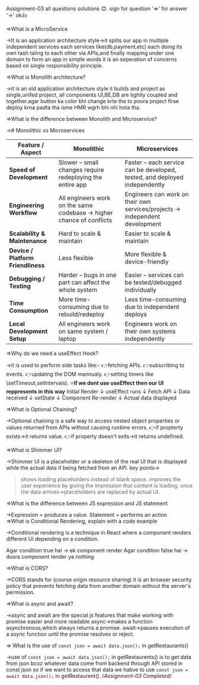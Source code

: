 Assignment-03 all questions solutions 😊.
sign for question '=>' for answer '->' ok👍

=>What is a MicroService

->It is an application architecture style->it splits our app in multiple independent services each services like(db,payment,etc) each doing its own tash taling to each other via APIs,and finally mapping under one domain to form an app.in simple words it is an seperation of concerns based on single responsibility principle.

=>What is Monolith architecture?

->it is an old application architecture style it builds and project as single,unifed project, all components UI,BE,DB are tightly coupled and together.agar button ka color bhi change krte the to poora project firse deploy krna padta tha isme HMR wgrh bhi nhi hota tha.

=>What is the difference between Monolith and Microservice?

-># Monolithic vs Microservices

| Feature / Aspect            | Monolithic | Microservices |
|-----------------------------|------------|---------------|
| **Speed of Development**     | Slower – small changes require redeploying the entire app | Faster – each service can be developed, tested, and deployed independently|
|**Engineering Workflow**     | All engineers work on the same codebase → higher chance of conflicts | Engineers can work on their own services/projects → independent development |
| **Scalability & Maintenance**   | Hard to scale & maintain | Easier to scale & maintain |
| **Device / Platform Friendliness** | Less flexible | More flexible & device-friendly |
| **Debugging / Testing**         | Harder – bugs in one part can affect the whole system | Easier – services can be tested/debugged individually |
| **Time Consumption**            | More time-consuming due to rebuild/redeploy | Less time-consuming due to independent deploys |
| **Local Development Setup**     | All engineers work on same system / laptop | Engineers work on their own systems independently |

=>Why do we need a useEffect Hook?

->it is used to perform side tasks like:-
👉fetching APIs.
👉subscribing to events.
👉updating the DOM mannualy.
👉setting timers like (setTimeout,setIntervals).
⭐**If we dont use useEffect then our UI reppresents in this way**
Initial Render
      ↓
  useEffect runs
      ↓
   Fetch API
      ↓
  Data received
      ↓
    setState
      ↓
  Component Re-render
      ↓
 Actual data displayed

=>What is Optional Chaining?

->Optional chaining is  a safe way to access nested object properties or values returned from APIs without causing runtime errors.
👉if propterty exists->it returns value.
👉if property doesn't exits->it returns undefined.

=>What is Shimmer UI?

->Shimmer UI is a placeholder or a skeleton of the real UI that is displayed while the actual data if being fetched from an API.
key points->
>shows loading placeholders instead of blank space.
>improves the user experience by giving the impression that content is loading.
>once the data arrives->placeholders are replaced by actual UI.

=>What is the difference between JS expression and JS statement

->Expression = produces a value.
Statement = performs an action                                                                                                                                              
=>What is Conditional Rendering, explain with a code example

->Conditional rendering is a technique in React where a component renders different UI depending on a condition.

Agar condition true hai → ek component render
Agar condition false hai → dusra component render ya nothing

=>What is CORS?

->CORS stands for (course origin resource sharing) it is  an browser security policy that prevents fetching data from another domain without the server's permission.

=>What is async and await?

->async and await are the special js features that make working with promise easier and more readable
async->makes a function asynchronous,which always returns a promise.
await->pauses execution of a async function until the promise resolves or reject.

=> What is the use of `const json = await data.json();` in getRestaurants()

->use of `const json = await data.json();` in getRestaurents() is to get data from json bcoz whatever data come from backend through API stored in const json so if we want to access that data we habve to use `const json = await data.json();` in getRestaurent().
                                                                   /*Assignment-03 Completed*/